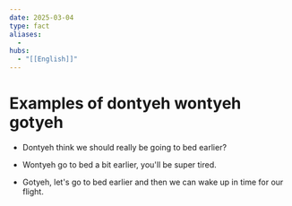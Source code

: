 ```yaml
---
date: 2025-03-04
type: fact
aliases:
  -
hubs:
  - "[[English]]"
---
```


# Examples of dontyeh wontyeh gotyeh

- Dontyeh think we should really be going to bed earlier?

- Wontyeh go to bed a bit earlier, you'll be super tired.

- Gotyeh, let's go to bed earlier and then we can wake up in time for our flight.

